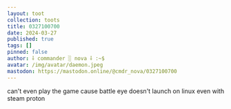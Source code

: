 ```yaml
---
layout: toot
collection: toots
title: 0327100700
date: 2024-03-27
published: true
tags: []
pinned: false
author: ⸸ commander ░ nova ⸸ :~$
avatar: /img/avatar/daemon.jpeg
mastodon: https://mastodon.online/@cmdr_nova/0327100700
---
```


can't even play the game cause battle eye doesn't launch on linux even with steam proton
